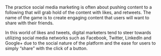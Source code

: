 The practice social media marketing is often about pushing content to a
following that will grab hold of the content with likes, and retweets.
The name of the game is to create engaging content that users will want
to share with their friends.

In this world of likes and tweets, digital marketers tend to steer
towards utilizing social media networks such as Facebook, Twitter,
LinkedIn and Google+ due to the social nature of the platform and the
ease for users to simply “share” with the click of a button.
